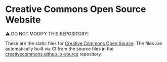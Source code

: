 # Creative Commons Open Source Website

⚠️ DO NOT MODIFY THIS REPOSITORY!

These are the static files for [Creative Commons Open Source][ccos]. The files
are automatically built via CI from the source files in the
[creativecommons.github.io-source][src] repository.

[ccos]: https://opensource.creativecommons.org/
[src]: https://github.com/creativecommons/creativecommons.github.io-source
